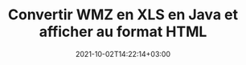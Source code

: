 ---
############################# Static ############################
layout: "autogen-gist"
date: 2021-10-02T14:22:14+03:00
draft: false
path: "fr/total/java/conversion/wmz-to-xls/"
other_out_formats: "PDF DOCX DOT DOTX DOTM TXT RTF HTML MHTML XLS XLSX XLSM XLT XLTX XLTM DIF PPT PPTX PPS PPSX POT POTX POTM ODT OTT EMZ WMZ SVGZ TEX DCM WMF BMP PNG GIF JPEG TIFF"
ad_headline: "Conversion Java WMZ vers XLS"
ad_description: "API de conversion de documents WMZ vers XLS pour Java | Plus de 100 formats de fichiers pris en charge"

############################# Head ############################
head_title: "Convertir WMZ en XLS dans les applications Java et J2SE"
head_description: "Bibliothèque de conversion de documents Java pour convertir WMZ en XLS et plus de 100 autres formats de fichiers dans les applications Java et J2SE. Affichez le document XLS converti en tant que visualiseur HTML."

############################# Header ############################
title: "Convertir WMZ en XLS en Java et afficher au format HTML"
description: "Convertissez par programme WMZ en XLS dans les applications Java et J2SE à l'aide d'options de manipulation de documents flexibles pour personnaliser le document résultant. Convertissez le document complet ou certaines pages spécifiques en fonction des numéros de page ou des plages de pages sélectives à l'aide de la bibliothèque de conversion Java WMZ vers XLS."

############################# SubMenu ############################
submenu:
    enable: false

############################# Content ############################
content:
    enable: true
    block:
    - title_left: "Comment convertir WMZ en XLS en Java"
      content_left: |
          Exécutez le fichier WMZ vers XLS conversion en Java en trois étapes simples. Affichez le document converti au format HTML sans aucune dépendance à un logiciel externe.

          -   Créez une nouvelle instance de la classe **Converter** et chargez le fichier WMZ
          -   Définissez **ConvertOptions** pour le type de document XLS
          -   Appelez la méthode **Convert** de l'instance de classe **Converter** pour conversion en XLS
          -   Définir les options du visualiseur HTML
          -   Créez un objet **Viewer** pour afficher le XLS converti au format HTML
          
      title_right: "Téléchargements et instructions d'installation"
      content_right: |
          Vous avez besoin des espaces de noms `GroupDocs.Conversion` et `GroupDocs.Viewer` pour convertir entre plus de 100 documents et formats de fichiers image tels que PDF, Microsoft Word, Excel, PowerPoint, Project, Visio, Outlook, HTML et diagrammes. Découvrez d'autres [API Java pour les documents Office](https://products.conholdate.com/total/java/) proposés par Conholdate.Total.
          
          Obtenez les fichiers d'assemblage respectifs à partir des [téléchargements](https://downloads.conholdate.com/total/java) ou récupérez l'ensemble du package à partir de [Maven](https://repository.conholdate.com/webapp/#/artifacts/browse/tree/General/repo) pour ajouter `Conholdate.Total` directement dans votre espace de travail.
          
      gisthash: "675fd7fb45acf595fd9f872593eb2899"
      gistfile: "word-to-pdf-conversion.java"
          
    - title_left: "Convertir WMZ protégé par mot de passe en XLS"
      content_left: |
          Chargez et convertissez avec précision des documents protégés par un mot de passe dans vos applications basées sur Java. L'API de conversion de format de fichier prend également en charge le rendu de documents distants à partir de différentes sources, notamment S3, Blob, FTP, Stream, URL ou un disque local.

          -   Créer une nouvelle instance de la classe **Converter** et transmettre le chemin du document source
          -   Instanciez la classe **ConvertOptions** appropriée, par ex. (**PdfConvertOptions**, **WordProcessingConvertOptions**, **SpreadsheetConvertOptions** etc.)
          -   Appelez la méthode **convert** de l'instance de classe **Converter** et transmettez le nom de fichier du document converti
        
      title_right: "Extraction d'informations sur les documents sources"
      content_right: |
          La fonction d'extraction d'informations sur les documents permet non seulement d'obtenir les informations de base sur le fichier du document source, mais elle prend également en charge l'extraction de certaines informations précieuses spécifiques au format de fichier, telles que les dates de début et de fin du projet d'un fichier Microsoft Project, toute restriction d'impression sur un document PDF, liste des dossiers contenus dans un fichier de données Outlook, etc. 

          Convertissez les formats de fichiers de documents populaires sur différents systèmes d'exploitation tels que Windows, Linux ou macOS tout en utilisant des environnements de développement tels que NetBeans, IntelliJ IDEA et Eclipse.
          
      gisthash: "35e23082b8fa43502d6784c38947eef1"
      gistfile: "password-protected-word-document-to-pdf-conversion.java"

    - title_left: "Convertir des pages Word spécifiques en PDF en Java"
      content_left: |
          L'API de conversion de documents Java vous permet de choisir des pages sélectionnées dans le document source et de les convertir avec précision au format de document pris en charge. L'exemple de code ci-dessous montre comment convertir les 1ère et 4ème pages d'un document Word en fichier PDF résultant.

          -   Créez une nouvelle instance de la classe **Converter** et chargez le document d'entrée (Word)
          -   Instanciez la classe **ConvertOptions** appropriée, par ex. (**PdfConvertOptions**, **WordProcessingConvertOptions**, **SpreadsheetConvertOptions**, etc.)
          -   Définissez la propriété **setPages** de l'instance **ConvertOptions** et mentionnez le numéro de page spécifique à convertir
          -   Appelez la méthode **convert** de l'instance de classe **Converter** et transmettez le nom de fichier (PDF) pour le document converti
        
      title_right: "Mise en cache des résultats des documents convertis"
      content_right: |
          Dans certains cas, la taille du document converti est plus grande et la conversion prend du temps. La bibliothèque de conversion de documents offre la fonction de mise en cache pour gérer efficacement de telles situations et accélérer le processus de conversion répétitif. Activez l'interface ICache pour qu'elle fonctionne avec l'implémentation du cache personnalisé à l'aide du point d'extension et contrôlez la conversion du cache, comme vous le souhaitez.

          Le résultat de la conversion est enregistré sur le lecteur local par défaut, mais tout type de stockage de cache peut être pris en charge en implémentant les interfaces appropriées telles qu'Amazon S3, Dropbox, Google Drive, Windows Azure, Reddis ou tout autre.
          
      gisthash: "98e5756c4d2150212f5abd2eb2067059"
      gistfile: "convert-specific-word-document-pages-to-pdf.java"
############################# About Formats ############################
about_formats:
    enable: false
############################# More Formats ############################
more_formats:
    enable: true
    auto: false
    other_out_formats: PDF DOCX DOT DOTX DOTM TXT RTF HTML MHTML XLS XLSX XLSM XLT XLTX XLTM DIF PPT PPTX PPS PPSX POT POTX POTM ODT OTT EMZ WMZ SVGZ TEX DCM WMF BMP PNG GIF JPEG TIFF
############################# Back to top ###############################
back_to_top:
  enable: true
---